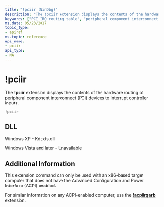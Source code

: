 ```yaml
---
title: "!pciir (WinDbg)"
description: "The !pciir extension displays the contents of the hardware routing of peripheral component interconnect (PCI) devices to interrupt controller inputs."
keywords: ["PCI IRQ routing table", "peripheral component interconnect (PCI)", "!pciir Windows Debugging"]
ms.date: 05/23/2017
topic_type:
- apiref
ms.topic: reference
api_name:
- pciir
api_type:
- NA
---
```


# !pciir

The **!pciir** extension displays the contents of the hardware routing of peripheral component interconnect (PCI) devices to interrupt controller inputs.

```dbgcmd
!pciir
```

## DLL

Windows XP - Kdexts.dll

Windows Vista and later - Unavailable

## Additional Information

This extension command can only be used with an x86-based target computer that does not have the Advanced Configuration and Power Interface (ACPI) enabled.

For similar information on any ACPI-enabled computer, use the [**!acpiirqarb**](-acpiirqarb.md) extension.

